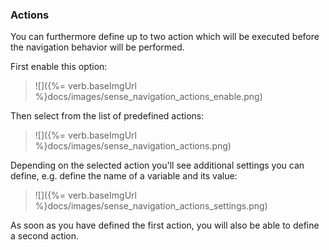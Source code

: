 
### Actions
You can furthermore define up to two action which will be executed before the navigation behavior will be performed.

First enable this option:

> ![]({%= verb.baseImgUrl %}docs/images/sense_navigation_actions_enable.png)

Then select from the list of predefined actions:

> ![]({%= verb.baseImgUrl %}docs/images/sense_navigation_actions.png)

Depending on the selected action you'll see additional settings you can define, e.g. define the name of a variable and its value:

> ![]({%= verb.baseImgUrl %}docs/images/sense_navigation_actions_settings.png)

As soon as you have defined the first action, you will also be able to define a second action.

